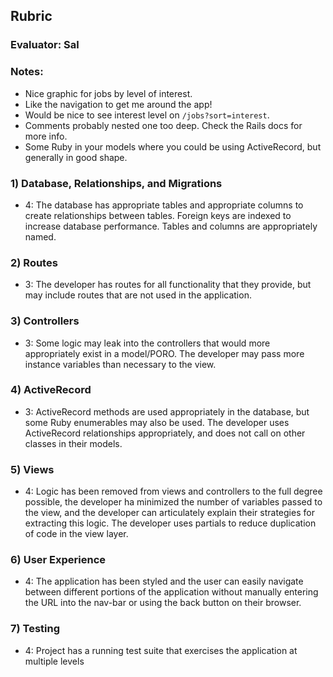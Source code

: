 ## Rubric

### Evaluator: Sal

### Notes:

* Nice graphic for jobs by level of interest.
* Like the navigation to get me around the app!
* Would be nice to see interest level on `/jobs?sort=interest`.
* Comments probably nested one too deep. Check the Rails docs for more info.
* Some Ruby in your models where you could be using ActiveRecord, but generally in good shape.

### 1) Database, Relationships, and Migrations

* 4: The database has appropriate tables and appropriate columns to create relationships between tables. Foreign keys are indexed to increase database performance. Tables and columns are appropriately named.

### 2) Routes

* 3: The developer has routes for all functionality that they provide, but may include routes that are not used in the application.

### 3) Controllers

* 3: Some logic may leak into the controllers that would more appropriately exist in a model/PORO. The developer may pass more instance variables than necessary to the view.

### 4) ActiveRecord

* 3: ActiveRecord methods are used appropriately in the database, but some Ruby enumerables may also be used. The developer uses ActiveRecord relationships appropriately, and does not call on other classes in their models.

### 5) Views

* 4: Logic has been removed from views and controllers to the full degree possible, the developer ha minimized the number of variables passed to the view, and the developer can articulately explain their strategies for extracting this logic. The developer uses partials to reduce duplication of code in the view layer.

### 6) User Experience

* 4: The application has been styled and the user can easily navigate between different portions of the application without manually entering the URL into the nav-bar or using the back button on their browser.

### 7) Testing

* 4: Project has a running test suite that exercises the application at multiple levels

